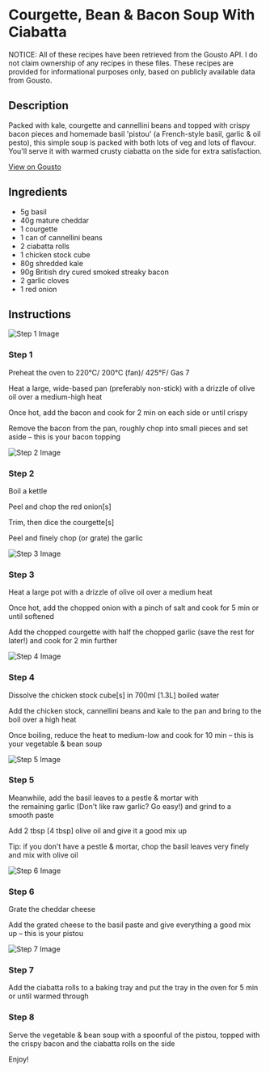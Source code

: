 # Courgette, Bean & Bacon Soup With Ciabatta

NOTICE: All of these recipes have been retrieved from the Gousto API. I do not claim ownership of any recipes in these files. These recipes are provided for informational purposes only, based on publicly available data from Gousto.

## Description

Packed with kale, courgette and cannellini beans and topped with crispy bacon pieces and homemade basil 'pistou' (a French-style basil, garlic & oil pesto), this simple soup is packed with both lots of veg and lots of flavour. You'll serve it with warmed crusty ciabatta on the side for extra satisfaction.

[View on Gousto](https://www.gousto.co.uk/recipes/cookbook/courgette-bean-bacon-soup-with-ciabatta)

## Ingredients

- 5g basil
- 40g mature cheddar
- 1 courgette
- 1 can of cannellini beans
- 2 ciabatta rolls 
- 1 chicken stock cube
- 80g shredded kale
- 90g British dry cured smoked streaky bacon
- 2 garlic cloves
- 1 red onion

## Instructions

![Step 1 Image](https://production-media.gousto.co.uk/cms/recipe-step-image/1607.-step-1-x200.jpg)

### Step 1

Preheat the oven to 220&deg;C/ 200&deg;C (fan)/ 425&deg;F/ Gas 7


Heat a&nbsp;large, wide-based pan (preferably non-stick) with a drizzle of olive oil over a medium-high heat


Once hot, add the bacon and cook for 2 min on each side or until crispy


Remove the bacon from the pan, roughly chop into small pieces and set aside &ndash; this is your bacon topping

![Step 2 Image](https://production-media.gousto.co.uk/cms/recipe-step-image/1607.-step-2-x200.jpg)

### Step 2

Boil a kettle


Peel and chop&nbsp;the red onion<span class="text-danger">[s]</span>


Trim, then dice the courgette<span class="text-danger">[s]</span>


Peel and finely chop (or grate) the garlic

![Step 3 Image](https://production-media.gousto.co.uk/cms/recipe-step-image/1607.-step-3-x200.jpg)

### Step 3

Heat a large pot with a drizzle of olive oil&nbsp;over a medium heat


Once hot, add the chopped onion with a pinch of salt and cook for 5 min or until softened


Add the chopped courgette&nbsp;with half the&nbsp;chopped garlic (save the rest for later!) and cook for 2 min further

![Step 4 Image](https://production-media.gousto.co.uk/cms/recipe-step-image/1607.-step-4-x200.jpg)

### Step 4

Dissolve the chicken&nbsp;stock cube<span class="text-danger">[s]</span> in 700ml <span class="text-danger">[1.3L]</span>&nbsp;boiled water


Add the chicken&nbsp;stock, cannellini beans and kale to the pan and bring to the boil over a high heat


Once boiling, reduce the heat to medium-low and cook for 10 min &ndash; this is your vegetable &amp; bean soup

![Step 5 Image](https://production-media.gousto.co.uk/cms/recipe-step-image/1607.-step-5-x200.jpg)

### Step 5

Meanwhile, add the basil leaves&nbsp;to a pestle &amp; mortar with the&nbsp;remaining&nbsp;garlic&nbsp;(Don't like raw garlic? Go easy!) and grind to a smooth&nbsp;paste


Add 2 tbsp <span class="text-danger">[4 tbsp]</span>&nbsp;olive oil and give it a good mix up


Tip: if you don't have a pestle &amp; mortar, chop the basil leaves very finely and mix with olive oil

![Step 6 Image](https://production-media.gousto.co.uk/cms/recipe-step-image/1607.-step-6-x200.jpg)

### Step 6

Grate the cheddar cheese


Add the grated cheese to the&nbsp;basil paste and give everything a good mix up&nbsp;&ndash;&nbsp;this is your pistou

![Step 7 Image](https://production-media.gousto.co.uk/cms/recipe-step-image/1607.-step-7-x200.jpg)

### Step 7

Add the ciabatta rolls&nbsp;to a baking tray and put the tray in the oven for 5 min or until warmed through

### Step 8

Serve the vegetable &amp; bean soup with a spoonful of the pistou, topped with the crispy bacon and the ciabatta rolls&nbsp;on the side


Enjoy!

